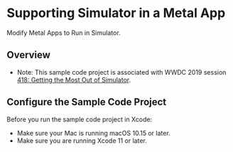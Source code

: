 # Supporting Simulator in a Metal App 

Modify Metal Apps to Run in Simulator.

## Overview

- Note: This sample code project is associated with WWDC 2019 session [418: Getting the Most Out of Simulator](https://developer.apple.com/videos/play/wwdc19/418/).

## Configure the Sample Code Project

Before you run the sample code project in Xcode:

* Make sure your Mac is running macOS 10.15 or later.
* Make sure you are running Xcode 11 or later.
